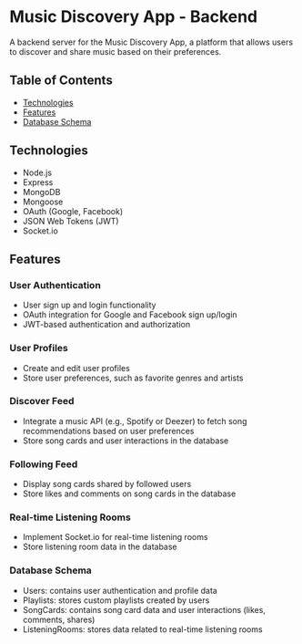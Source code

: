 # Music Discovery App - Backend

A backend server for the Music Discovery App, a platform that allows users to discover and share music based on their preferences.

## Table of Contents

- [Technologies](#technologies)
- [Features](#features)
- [Database Schema](#database-schema)

## Technologies

- Node.js
- Express
- MongoDB
- Mongoose
- OAuth (Google, Facebook)
- JSON Web Tokens (JWT)
- Socket.io

## Features

### User Authentication
- User sign up and login functionality
- OAuth integration for Google and Facebook sign up/login
- JWT-based authentication and authorization

### User Profiles
- Create and edit user profiles
- Store user preferences, such as favorite genres and artists

### Discover Feed
- Integrate a music API (e.g., Spotify or Deezer) to fetch song recommendations based on user preferences
- Store song cards and user interactions in the database

### Following Feed
- Display song cards shared by followed users
- Store likes and comments on song cards in the database

### Real-time Listening Rooms
- Implement Socket.io for real-time listening rooms
- Store listening room data in the database

### Database Schema
- Users: contains user authentication and profile data
- Playlists: stores custom playlists created by users
- SongCards: contains song card data and user interactions (likes, comments, shares)
- ListeningRooms: stores data related to real-time listening rooms
